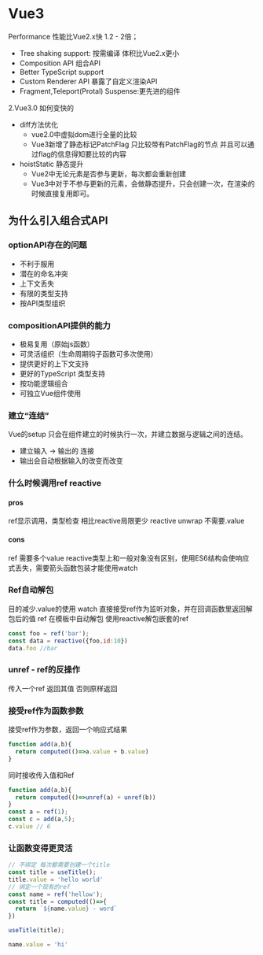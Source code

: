 # Vue3
Performance 性能比Vue2.x快 1.2 - 2倍；
- Tree shaking support: 按需编译 体积比Vue2.x更小
- Composition API 组合API
- Better TypeScript support
- Custom Renderer API 暴露了自定义渲染API
- Fragment,Teleport(Protal) Suspense:更先进的组件

2.Vue3.0 如何变快的
- diff方法优化
  + vue2.0中虚拟dom进行全量的比较
  + Vue3新增了静态标记PatchFlag 只比较带有PatchFlag的节点
    并且可以通过flag的信息得知要比较的内容
- hoistStatic 静态提升
  + Vue2中无论元素是否参与更新，每次都会重新创建
  + Vue3中对于不参与更新的元素，会做静态提升，只会创建一次，在渲染的时候直接复用即可。

## 为什么引入组合式API

### optionAPI存在的问题
* 不利于服用
* 潜在的命名冲突
* 上下文丢失
* 有限的类型支持
* 按API类型组织
### compositionAPI提供的能力
* 极易复用（原始js函数）
* 可灵活组织（生命周期钩子函数可多次使用）
* 提供更好的上下文支持
* 更好的TypeScript 类型支持
* 按功能逻辑组合
* 可独立Vue组件使用


### 建立“连结”
Vue的setup 只会在组件建立的时候执行一次，并建立数据与逻辑之间的连结。
* 建立输入 -> 输出的 连接
* 输出会自动根据输入的改变而改变


### 什么时候调用ref reactive
#### pros
ref显示调用，类型检查 相比reactive局限更少
reactive unwrap 不需要.value

#### cons
ref 需要多个value
reactive类型上和一般对象没有区别，使用ES6结构会使响应式丢失，需要箭头函数包装才能使用watch


### Ref自动解包
目的减少.value的使用
watch 直接接受ref作为监听对象，并在回调函数里返回解包后的值
ref 在模板中自动解包
使用reactive解包嵌套的ref
``` javascript
const foo = ref('bar');
const data = reactive({foo,id:10})
data.foo //bar
```

### unref - ref的反操作
传入一个ref 返回其值
否则原样返回

### 接受ref作为函数参数
接受ref作为参数，返回一个响应式结果
``` javascript
function add(a,b){
  return computed(()=>a.value + b.value)
}
```
同时接收传入值和Ref
``` javascript
function add(a,b){
  return computed(()=>unref(a) + unref(b))
}
const a = ref(1);
const c = add(a,5);
c.value // 6
```

### 让函数变得更灵活

``` javascript 
// 不绑定 每次都需要创建一个title
const title = useTitle();
title.value = 'hello world'
// 绑定一个现有的ref
const name = ref('hellow');
const title = computed(()=>{
  return `${name.value} - word`
})

useTitle(title);

name.value = 'hi'
``` 
